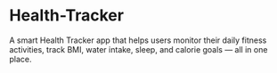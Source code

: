 # Health-Tracker
A smart Health Tracker app that helps users monitor their daily fitness activities, track BMI, water intake, sleep, and calorie goals — all in one place.
